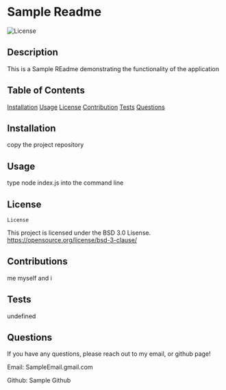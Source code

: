 
  # Sample Readme

  
  ![License](https://img.shields.io/badge/License-BSD_3.0--Clause-lightgrey.svg)

  ## Description
  This is a Sample REadme demonstrating the functionality of the application

  ## Table of Contents
  [Installation](#installation)
  [Usage](#usage)
  [License](#licence)
  [Contribution](#contribution)
  [Tests](#tests)
  [Questions](#questions)

  ## Installation
  copy the project repository
  
  ## Usage
  type node index.js into the command line

  ## License 
  
    License
  This project is licensed under the BSD 3.0 Lisense. https://opensource.org/license/bsd-3-clause/

  ## Contributions 
  me myself and i 

  ## Tests
  undefined

  ## Questions
  If you have any questions, please reach out to my email, or github page!

  Email: SampleEmail.gmail.com
  
  Github: Sample Github


